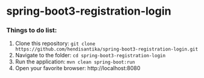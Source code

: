 # spring-boot3-registration-login

### Things to do list:

1. Clone this repository: `git clone https://github.com/hendisantika/spring-boot3-registration-login.git`
2. Navigate to the folder: `cd spring-boot3-registration-login`
3. Run the application: `mvn clean spring-boot:run`
4. Open your favorite browser: http://localhost:8080
